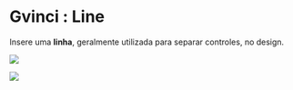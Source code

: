 # Gvinci : Line

Insere uma **linha**, geralmente utilizada para separar controles, no design.

![](http://www.gvinci.com.br/manual/linegv5.zoom80.png)

![](http://www.gvinci.com.br/manual/line1separa.png)

